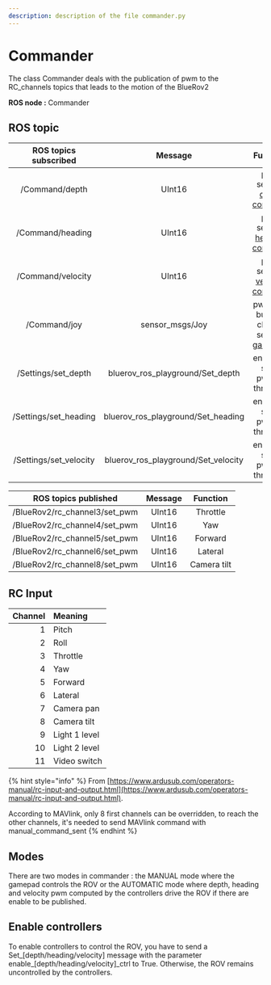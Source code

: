 ```yaml
---
description: description of the file commander.py
---
```


# Commander

The class Commander deals with the publication of pwm to the RC\_channels topics that leads to the motion of the BlueRov2

**ROS node :** Commander

## ROS topic

| ROS topics subscribed | Message | Function |
| :---: | :---: | :---: |
| /Command/depth | UInt16 | pwm sent by [depth controller](controllers/depth-control.md) |
| /Command/heading | UInt16 | pwm sent by [heading controller](controllers/heading-control.md) |
| /Command/velocity | UInt16 | pwm sent by [velocity controller](controllers/velocity-control.md) |
| /Command/joy | sensor\_msgs/Joy | pwm and buttons clicked sent by [gamepad](controllers/gamepad.md) |
| /Settings/set\_depth | bluerov\_ros\_playground/Set\_depth | enable to send pwm to thrusters |
| /Settings/set\_heading | bluerov\_ros\_playground/Set\_heading | enable to send pwm to thrusters |
| /Settings/set\_velocity | bluerov\_ros\_playground/Set\_velocity | enable to send pwm to thrusters |

| ROS topics published | Message | Function |
| :---: | :---: | :---: |
| /BlueRov2/rc\_channel3/set\_pwm | UInt16 | Throttle |
| /BlueRov2/rc\_channel4/set\_pwm | UInt16 | Yaw |
| /BlueRov2/rc\_channel5/set\_pwm | UInt16 | Forward |
| /BlueRov2/rc\_channel6/set\_pwm | UInt16 | Lateral |
| /BlueRov2/rc\_channel8/set\_pwm | UInt16 | Camera tilt |

## RC Input

| Channel | Meaning |
| ---: | :--- |
| 1 | Pitch |
| 2 | Roll |
| 3 | Throttle |
| 4 | Yaw |
| 5 | Forward |
| 6 |  Lateral |
| 7 | Camera pan |
| 8 | Camera tilt |
| 9 | Light 1 level |
| 10 | Light 2 level |
| 11 | Video switch |

{% hint style="info" %}
From [https://www.ardusub.com/operators-manual/rc-input-and-output.html](https://www.ardusub.com/operators-manual/rc-input-and-output.html).

According to MAVlink, only 8 first channels can be overridden, to reach the other channels, it's needed to send MAVlink command with manual\_command\_sent 
{% endhint %}

## Modes

There are two modes in commander : the MANUAL mode where the gamepad controls the ROV or the AUTOMATIC mode where depth, heading and velocity pwm computed by the controllers drive the ROV if there are enable to be published.

## Enable controllers

To enable controllers to control the ROV, you have to send a Set\_\[depth/heading/velocity\] message with the parameter enable\_\[depth/heading/velocity\]\_ctrl to True. Otherwise, the ROV remains uncontrolled by the controllers.

